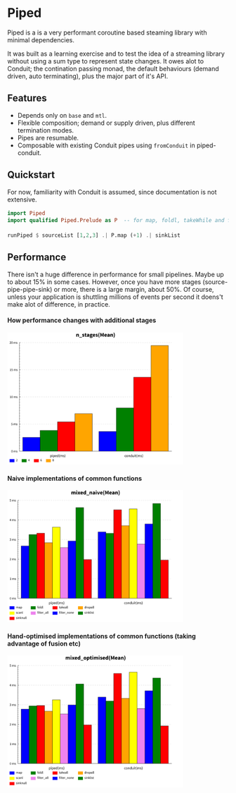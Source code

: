 # Piped

Piped is a is a very performant coroutine based steaming library with minimal dependencies.

It was built as a learning exercise and to test the idea of a streaming library without using a sum type to represent state changes. It owes alot to Conduit; the contination passing monad, the default behaviours (demand driven, auto terminating), plus the major part of it's API.

## Features

* Depends only on `base` and `mtl`.
* Flexible composition; demand or supply driven, plus different termination modes.
* Pipes are resumable.
* Composable with existing Conduit pipes using `fromConduit` in piped-conduit.

## Quickstart

For now, familiarity with Conduit is assumed, since documentation is not extensive.

```haskell
import Piped
import qualified Piped.Prelude as P  -- for map, foldl, takeWhile and friends

runPiped $ sourceList [1,2,3] .| P.map (+1) .| sinkList
```

## Performance

There isn't a huge difference in performance for small pipelines. Maybe up to about 15% in some cases. However, once you have more stages (source-pipe-pipe-sink) or more, there is a large margin, about 50%. Of course, unless your application is shuttling millions of events per second it doens't make alot of difference, in practice.

#### How performance changes with additional stages
<img src="charts/n_stages-median-Mean.svg" width="400" height="300">

#### Naive implementations of common functions
<img src="charts/mixed_naive-median-Mean.svg" width="400" height="300">

#### Hand-optimised implementations of common functions (taking advantage of fusion etc)
<img src="charts/mixed_optimised-median-Mean.svg" width="400" height="300">

